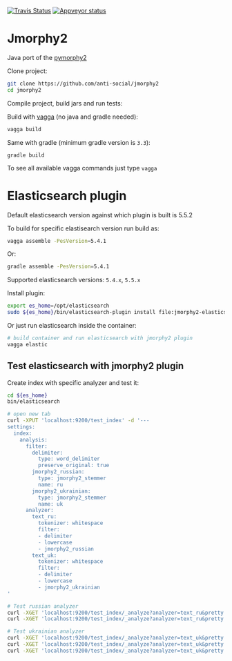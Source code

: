 [![Travis Status](https://travis-ci.org/anti-social/jmorphy2.svg?branch=master)](https://travis-ci.org/anti-social/jmorphy2)
[![Appveyor status](https://ci.appveyor.com/api/projects/status/x9df34q1er8r5kc0/branch/master?svg=true)](https://ci.appveyor.com/project/anti-social/jmorphy2/branch/master)

Jmorphy2
========

Java port of the [pymorphy2](https://github.com/kmike/pymorphy2)

Clone project:

```sh
git clone https://github.com/anti-social/jmorphy2
cd jmorphy2
```

Compile project, build jars and run tests:

Build with [vagga](http://vagga.readthedocs.io/en/latest/installation.html#ubuntu)
(no java and gradle needed):

```sh
vagga build
```

Same with gradle (minimum gradle version is `3.3`):

```
gradle build
```

To see all available vagga commands just type ``vagga``


Elasticsearch plugin
====================

Default elasticsearch version against which plugin is built is 5.5.2

To build for specific elastisearch version run build as:

```sh
vagga assemble -PesVersion=5.4.1
```

Or:

```sh
gradle assemble -PesVersion=5.4.1
```

Supported elasticsearch versions: `5.4.x`, `5.5.x`

Install plugin:

```sh
export es_home=/opt/elasticsearch
sudo ${es_home}/bin/elasticsearch-plugin install file:jmorphy2-elasticsearch/build/distributions/analysis-jmorphy2-0.2.0-SNAPSHOT-es-5.5.2.zip
```

Or just run elasticsearch inside the container:

```sh
# build container and run elasticsearch with jmorphy2 plugin
vagga elastic
```

Test elasticsearch with jmorphy2 plugin
---------------------------------------

Create index with specific analyzer and test it:


```sh
cd ${es_home}
bin/elasticsearch

# open new tab
curl -XPUT 'localhost:9200/test_index' -d '---
settings:
  index:
    analysis:
      filter:
        delimiter:
          type: word_delimiter
          preserve_original: true
        jmorphy2_russian:
          type: jmorphy2_stemmer
          name: ru
        jmorphy2_ukrainian:
          type: jmorphy2_stemmer
          name: uk
      analyzer:
        text_ru:
          tokenizer: whitespace
          filter:
          - delimiter
          - lowercase
          - jmorphy2_russian
        text_uk:
          tokenizer: whitespace
          filter:
          - delimiter
          - lowercase
          - jmorphy2_ukrainian
'

# Test russian analyzer
curl -XGET 'localhost:9200/test_index/_analyze?analyzer=text_ru&pretty' -d 'Привет, лошарики!'
curl -XGET 'localhost:9200/test_index/_analyze?analyzer=text_ru&pretty' -d 'ёж еж ежики'

# Test ukrainian analyzer
curl -XGET 'localhost:9200/test_index/_analyze?analyzer=text_uk&pretty' -d 'Пригоди Котигорошка'
curl -XGET 'localhost:9200/test_index/_analyze?analyzer=text_uk&pretty' -d 'їжаки'
curl -XGET 'localhost:9200/test_index/_analyze?analyzer=text_uk&pretty' -d "комп'ютером"
```
